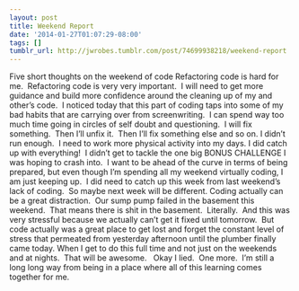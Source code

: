 ```yaml
---
layout: post
title: Weekend Report
date: '2014-01-27T01:07:29-08:00'
tags: []
tumblr_url: http://jwrobes.tumblr.com/post/74699938218/weekend-report
---
```

Five short thoughts on the weekend of code
Refactoring code is hard for me.  Refactoring code is very very important.  I will need to get more guidance and build more confidence around the cleaning up of my and other’s code.  I noticed today that this part of coding taps into some of my bad habits that are carrying over from screenwriting.  I can spend way too much time going in circles of self doubt and questioning.  I will fix something.  Then I’ll unfix it.  Then I’ll fix something else and so on.
I didn’t run enough.  I need to work more physical activity into my days.
I did catch up with everything!  I didn’t get to tackle the one big BONUS CHALLENGE I was hoping to crash into.  I want to be ahead of the curve in terms of being prepared, but even though I’m spending all my weekend virtually coding, I am just keeping up.  I did need to catch up this week from last weekend’s lack of coding.  So maybe next week will be different.
Coding actually can be a great distraction.  Our sump pump failed in the basement this weekend.  That means there is shit in the basement.  Literally.  And this was very stressful because we actually can’t get it fixed until tomorrow.  But code actually was a great place to get lost and forget the constant level of stress that permeated from yesterday afternoon until the plumber finally came today.
When I get to do this full time and not just on the weekends and at nights.  That will be awesome.  
Okay I lied.  One more.  I’m still a long long way from being in a place where all of this learning comes together for me.
